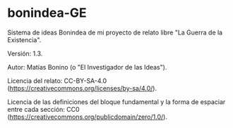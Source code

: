 # bonindea-GE
Sistema de ideas Bonindea de mi proyecto de relato libre "La Guerra de la Existencia".

Versión: 1.3.

Autor: Matías Bonino (o "El Investigador de las Ideas").

Licencia del relato: CC-BY-SA-4.0 (https://creativecommons.org/licenses/by-sa/4.0/).

Licencia de las definiciones del bloque fundamental y la forma de espaciar entre cada sección:
CC0 (https://creativecommons.org/publicdomain/zero/1.0/).
